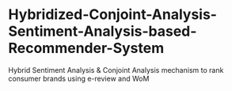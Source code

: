 # Hybridized-Conjoint-Analysis-Sentiment-Analysis-based-Recommender-System
 Hybrid Sentiment Analysis &amp; Conjoint Analysis mechanism to rank consumer brands using e-review and WoM
